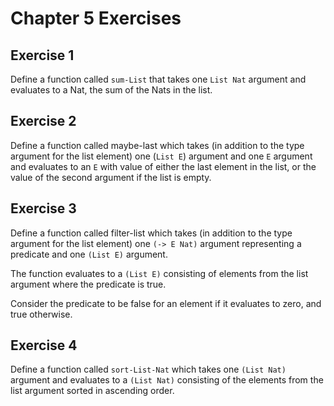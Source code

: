 # Chapter 5 Exercises

## Exercise 1

Define a function called `sum-List` that takes one `List Nat` argument and
evaluates to a Nat, the sum of the Nats in the list.

## Exercise 2

Define a function called maybe-last which takes (in addition to the type
argument for the list element) one (`List E`) argument and one `E` argument and
evaluates to an `E` with value of either the last element in the list, or the
value of the second argument if the list is empty.

## Exercise 3

Define a function called filter-list which takes (in addition to the type
argument for the list element) one `(-> E Nat)` argument representing a
predicate and one `(List E)` argument.

The function evaluates to a `(List E)` consisting of elements from the list
argument where the predicate is true.

Consider the predicate to be false for an element if it evaluates to zero,
and true otherwise.

## Exercise 4

Define a function called `sort-List-Nat` which takes one `(List Nat)` argument
and evaluates to a `(List Nat)` consisting of the elements from the list
argument sorted in ascending order.